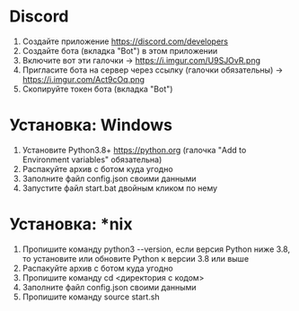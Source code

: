 # Discord
1. Создайте приложение https://discord.com/developers
2. Создайте бота (вкладка "Bot") в этом приложении
3. Включите вот эти галочки -> https://i.imgur.com/U9SJOvR.png
4. Пригласите бота на сервер через ссылку (галочки обязательны) -> https://i.imgur.com/Act9cOq.png
5. Скопируйте токен бота (вкладка "Bot")

# Установка: Windows
1. Установите Python3.8+ https://python.org (галочка "Add to Environment variables" обязательна)
2. Распакуйте архив с ботом куда угодно
3. Заполните файл config.json своими данными
4. Запустите файл start.bat двойным кликом по нему

# Установка: *nix
1. Пропишите команду python3 --version, если версия Python ниже 3.8, то установите или обновите Python к версии 3.8 или выше
2. Распакуйте архив с ботом куда угодно
3. Пропишите команду cd <директория с кодом>
5. Заполните файл config.json своими данными
6. Пропишите команду source start.sh
